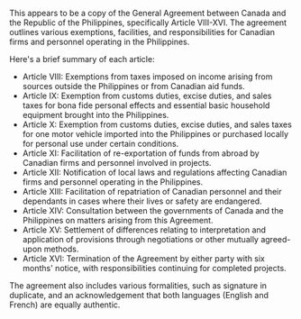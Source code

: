This appears to be a copy of the General Agreement between Canada and the Republic of the Philippines, specifically Article VIII-XVI. The agreement outlines various exemptions, facilities, and responsibilities for Canadian firms and personnel operating in the Philippines.

Here's a brief summary of each article:

* Article VIII: Exemptions from taxes imposed on income arising from sources outside the Philippines or from Canadian aid funds.
* Article IX: Exemption from customs duties, excise duties, and sales taxes for bona fide personal effects and essential basic household equipment brought into the Philippines.
* Article X: Exemption from customs duties, excise duties, and sales taxes for one motor vehicle imported into the Philippines or purchased locally for personal use under certain conditions.
* Article XI: Facilitation of re-exportation of funds from abroad by Canadian firms and personnel involved in projects.
* Article XII: Notification of local laws and regulations affecting Canadian firms and personnel operating in the Philippines.
* Article XIII: Facilitation of repatriation of Canadian personnel and their dependants in cases where their lives or safety are endangered.
* Article XIV: Consultation between the governments of Canada and the Philippines on matters arising from this Agreement.
* Article XV: Settlement of differences relating to interpretation and application of provisions through negotiations or other mutually agreed-upon methods.
* Article XVI: Termination of the Agreement by either party with six months' notice, with responsibilities continuing for completed projects.

The agreement also includes various formalities, such as signature in duplicate, and an acknowledgement that both languages (English and French) are equally authentic.